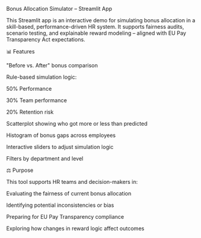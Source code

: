 Bonus Allocation Simulator – Streamlit App

This Streamlit app is an interactive demo for simulating bonus allocation in a skill-based, performance-driven HR system. It supports fairness audits, scenario testing, and explainable reward modeling – aligned with EU Pay Transparency Act expectations.

📊 Features

"Before vs. After" bonus comparison

Rule-based simulation logic:

50% Performance

30% Team performance

20% Retention risk

Scatterplot showing who got more or less than predicted

Histogram of bonus gaps across employees

Interactive sliders to adjust simulation logic

Filters by department and level

⚖️ Purpose

This tool supports HR teams and decision-makers in:

Evaluating the fairness of current bonus allocation

Identifying potential inconsistencies or bias

Preparing for EU Pay Transparency compliance

Exploring how changes in reward logic affect outcomes
